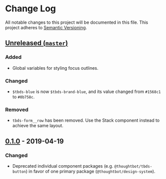 # Change Log

All notable changes to this project will be documented in this file. This
project adheres to [Semantic Versioning](http://semver.org).

## [Unreleased (`master`)][unreleased]

### Added

- Global variables for styling focus outlines.

### Changed

- `$tbds-blue` is now `$tbds-brand-blue`, and its value changed from `#1568c1`
  to `#0b758c`.

### Removed

- `tbds-form__row` has been removed. Use the Stack component instead to achieve
  the same layout.

[unreleased]: https://github.com/thoughtbot/design-system/compare/v0.1.0...HEAD

## [0.1.0] - 2019-04-19

### Changed

- Deprecated individual component packages (e.g. `@thoughtbot/tbds-button`)
  in favor of one primary package (`@thoughtbot/design-system`).

[0.1.0]: https://github.com/thoughtbot/design-system/releases/tag/v0.1.0
